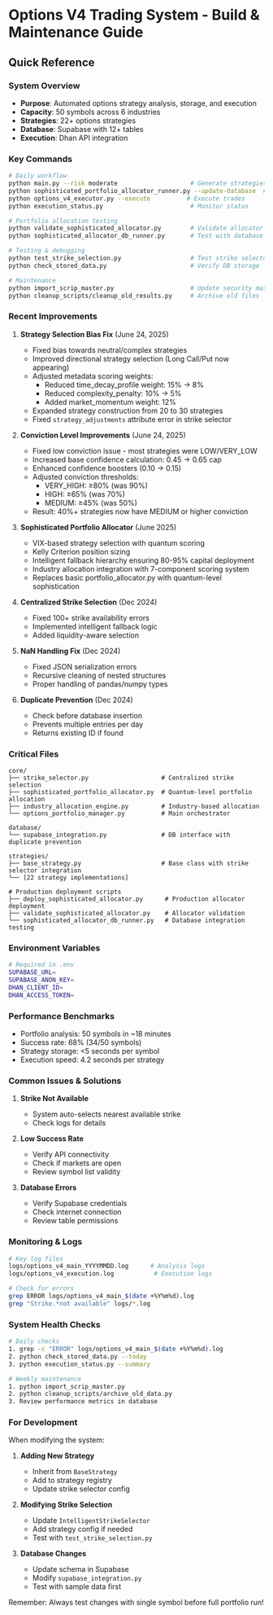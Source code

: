 # Options V4 Trading System - Build & Maintenance Guide

## Quick Reference

### System Overview
- **Purpose**: Automated options strategy analysis, storage, and execution
- **Capacity**: 50 symbols across 6 industries
- **Strategies**: 22+ options strategies
- **Database**: Supabase with 12+ tables
- **Execution**: Dhan API integration

### Key Commands

```bash
# Daily workflow
python main.py --risk moderate                    # Generate strategies
python sophisticated_portfolio_allocator_runner.py --update-database  # Run sophisticated allocation (FIXED)
python options_v4_executor.py --execute          # Execute trades
python execution_status.py                        # Monitor status

# Portfolio allocation testing
python validate_sophisticated_allocator.py        # Validate allocator readiness
python sophisticated_allocator_db_runner.py       # Test with database integration

# Testing & debugging
python test_strike_selection.py                   # Test strike selector
python check_stored_data.py                       # Verify DB storage

# Maintenance
python import_scrip_master.py                     # Update security master
python cleanup_scripts/cleanup_old_results.py     # Archive old files
```

### Recent Improvements

1. **Strategy Selection Bias Fix** (June 24, 2025)
   - Fixed bias towards neutral/complex strategies
   - Improved directional strategy selection (Long Call/Put now appearing)
   - Adjusted metadata scoring weights:
     - Reduced time_decay_profile weight: 15% → 8%
     - Reduced complexity_penalty: 10% → 5%
     - Added market_momentum weight: 12%
   - Expanded strategy construction from 20 to 30 strategies
   - Fixed `strategy_adjustments` attribute error in strike selector

2. **Conviction Level Improvements** (June 24, 2025)
   - Fixed low conviction issue - most strategies were LOW/VERY_LOW
   - Increased base confidence calculation: 0.45 → 0.65 cap
   - Enhanced confidence boosters (0.10 → 0.15)
   - Adjusted conviction thresholds:
     - VERY_HIGH: ≥80% (was 90%)
     - HIGH: ≥65% (was 70%)
     - MEDIUM: ≥45% (was 50%)
   - Result: 40%+ strategies now have MEDIUM or higher conviction

3. **Sophisticated Portfolio Allocator** (June 2025)
   - VIX-based strategy selection with quantum scoring
   - Kelly Criterion position sizing
   - Intelligent fallback hierarchy ensuring 80-95% capital deployment
   - Industry allocation integration with 7-component scoring system
   - Replaces basic portfolio_allocator.py with quantum-level sophistication

4. **Centralized Strike Selection** (Dec 2024)
   - Fixed 100+ strike availability errors
   - Implemented intelligent fallback logic
   - Added liquidity-aware selection

5. **NaN Handling Fix** (Dec 2024)
   - Fixed JSON serialization errors
   - Recursive cleaning of nested structures
   - Proper handling of pandas/numpy types

6. **Duplicate Prevention** (Dec 2024)
   - Check before database insertion
   - Prevents multiple entries per day
   - Returns existing ID if found

### Critical Files

```
core/
├── strike_selector.py                    # Centralized strike selection
├── sophisticated_portfolio_allocator.py  # Quantum-level portfolio allocation
├── industry_allocation_engine.py         # Industry-based allocation
└── options_portfolio_manager.py          # Main orchestrator

database/
└── supabase_integration.py               # DB interface with duplicate prevention

strategies/
├── base_strategy.py                      # Base class with strike selector integration
└── [22 strategy implementations]

# Production deployment scripts
├── deploy_sophisticated_allocator.py      # Production allocator deployment
├── validate_sophisticated_allocator.py    # Allocator validation
└── sophisticated_allocator_db_runner.py   # Database integration testing
```

### Environment Variables

```bash
# Required in .env
SUPABASE_URL=
SUPABASE_ANON_KEY=
DHAN_CLIENT_ID=
DHAN_ACCESS_TOKEN=
```

### Performance Benchmarks

- Portfolio analysis: 50 symbols in ~18 minutes
- Success rate: 68% (34/50 symbols)
- Strategy storage: <5 seconds per symbol
- Execution speed: 4.2 seconds per strategy

### Common Issues & Solutions

1. **Strike Not Available**
   - System auto-selects nearest available strike
   - Check logs for details

2. **Low Success Rate**
   - Verify API connectivity
   - Check if markets are open
   - Review symbol list validity

3. **Database Errors**
   - Verify Supabase credentials
   - Check internet connection
   - Review table permissions

### Monitoring & Logs

```bash
# Key log files
logs/options_v4_main_YYYYMMDD.log      # Analysis logs
logs/options_v4_execution.log           # Execution logs

# Check for errors
grep ERROR logs/options_v4_main_$(date +%Y%m%d).log
grep "Strike.*not available" logs/*.log
```

### System Health Checks

```bash
# Daily checks
1. grep -c "ERROR" logs/options_v4_main_$(date +%Y%m%d).log
2. python check_stored_data.py --today
3. python execution_status.py --summary

# Weekly maintenance
1. python import_scrip_master.py
2. python cleanup_scripts/archive_old_data.py
3. Review performance metrics in database
```

### For Development

When modifying the system:

1. **Adding New Strategy**
   - Inherit from `BaseStrategy`
   - Add to strategy registry
   - Update strike selector config

2. **Modifying Strike Selection**
   - Update `IntelligentStrikeSelector`
   - Add strategy config if needed
   - Test with `test_strike_selection.py`

3. **Database Changes**
   - Update schema in Supabase
   - Modify `supabase_integration.py`
   - Test with sample data first

Remember: Always test changes with single symbol before full portfolio run!